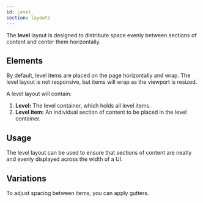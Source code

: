 ```yaml
---
id: Level
section: layouts
---
```

The **level** layout is designed to distribute space evenly between sections of content and center them horizontally. 

## Elements

By default, level items are placed on the page horizontally and wrap. The level layout is not responsive, but items will wrap as the viewport is resized.

A level layout will contain:

1. **Level:** The level container, which holds all level items.
1. **Level item:** An individual section of content to be placed in the level container. 

## Usage

The level layout can be used to ensure that sections of content are neatly and evenly displayed across the width of a UI.

## Variations

To adjust spacing between items, you can apply gutters.
